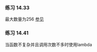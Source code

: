 ### 练习 14.33

最大数量为256
[参见](https://stackoverflow.com/questions/4582012/maximum-number-of-parameters-in-function-declaration)

### 练习 14.41

当函数不复杂并且调用次数不多时使用lambda